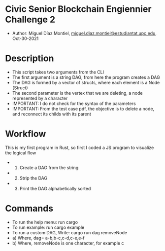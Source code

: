 # Civic Senior Blockchain Engiennier Challenge 2
* Author: Miguel Díaz Montiel, miguel.diaz.montiel@estudiantat.upc.edu, Oct-30-2021

# Description
* This script takes two arguments from the CLI
* The first argument is a string DAG, from here the program creates a DAG
* The DAG is formed by a vector of structs, where each element is a Node (Struct)
* The second parameter is the vertex that we are deleting, a node represented by a character
* IMPORTANT: I do not check for the syntax of the parameters
* IMPORTANT: From the test case pdf, the objective is to delete a node, and reconnect its childs with its parent

# Workflow
This is my first program in Rust, so first I coded a JS program to visualize the logical flow
* 1) Create a DAG from the string
* 2) Strip the DAG
* 3) Print the DAG alphabetically sorted

# Commands
* To run the help menu: run cargo
* To run example: run cargo example
* To run a custom DAG, Write: cargo run dag removeNode
*   a) Where, dag= a-b,b-c,c-d,c-e,e-f
*   b) Where, removeNode is one character, for example c